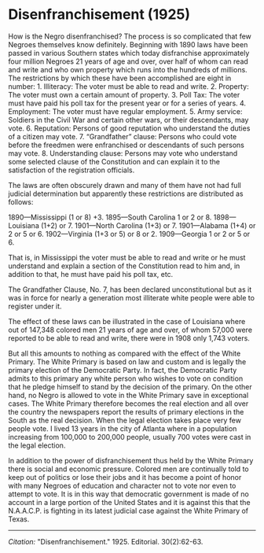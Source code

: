# Disenfranchisement (1925)


How is the Negro disenfranchised? The process is so complicated that few Negroes themselves know definitely. Beginning with 1890 laws have been passed in various Southern states which today disfranchise approximately four million Negroes 21 years of age and over, over half of whom can read and write and who own property which runs into the hundreds of millions. The restrictions by which these have been accomplished are eight in number: 1. Illiteracy: The voter must be able to read and write. 2. Property: The voter must own a certain amount of property. 3. Poll Tax: The voter must have paid his poll tax for the present year or for a series of years. 4. Employment: The voter must have regular employment. 5. Army service: Soldiers in the Civil War and certain other wars, or their descendants, may vote. 6. Reputation: Persons of good reputation who understand the duties of a citizen may vote. 7. “Grandfather” clause: Persons who could vote before the freedmen were enfranchised or descendants of such persons may vote. 8. Understanding clause: Persons may vote who understand some selected clause of the Constitution and can explain it to the satisfaction of the registration officials.

The laws are often obscurely drawn and many of them have not had full judicial determination but apparently these restrictions are distributed as follows:

1890—Mississippi (1 or 8) +3.
1895—South Carolina 1 or 2 or 8.
1898—Louisiana (1+2) or 7.
1901—North Carolina (1+3) or 7.
1901—Alabama (1+4) or 2 or 5 or 6.
1902—Virginia (1+3 or 5) or 8 or 2.
1909—Georgia 1 or 2 or 5 or 6.

That is, in Mississippi the voter must be able to read and write or he must understand and explain a section of the Constitution read to him and, in addition to that, he must have paid his poll tax, etc.

The Grandfather Clause, No. 7, has been declared unconstitutional but as it was in force for nearly a generation most illiterate white people were able to register under it.

The effect of these laws can be illustrated in the case of Louisiana where out of 147,348 colored men 21 years of age and over, of whom 57,000 were reported to be able to read and write, there were in 1908 only 1,743 voters.

But all this amounts to nothing as compared with the effect of the White Primary. The White Primary is based on law and custom and is legally the primary election of the Democratic Party. In fact, the Democratic Party admits to this primary any white person who wishes to vote on condition that he pledge himself to stand by the decision of the primary. On the other hand, no Negro is allowed to vote in the White Primary save in exceptional cases. The White Primary therefore becomes the real election and all over the country the newspapers report the results of primary elections in the South as the real decision. When the legal election takes place very few people vote. I lived 13 years in the city of Atlanta where in a population increasing from 100,000 to 200,000 people, usually 700 votes were cast in the legal election.

In addition to the power of disfranchisement thus held by the White Primary there is social and economic pressure. Colored men are continually told to keep out of politics or lose their jobs and it has become a point of honor with many Negroes of education and character not to vote nor even to attempt to vote. It is in this way that democratic government is made of no account in a large portion of the United States and it is against this that the N.A.A.C.P. is fighting in its latest judicial case against the White Primary of Texas.

_________________
*Citation:* "Disenfranchisement." 1925. Editorial.  30(2):62-63.
